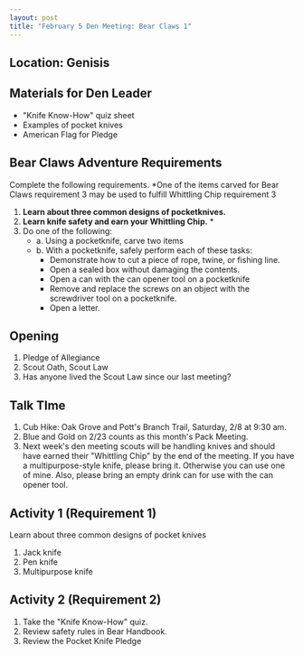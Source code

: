 ```yaml
---
layout: post
title: "February 5 Den Meeting: Bear Claws 1"
---
```


## Location: Genisis

## Materials for Den Leader
- "Knife Know-How" quiz sheet
- Examples of pocket knives
- American Flag for Pledge

## Bear Claws Adventure Requirements
Complete the following requirements.
*One of the items carved for Bear Claws requirement 3 may be used to fulfill Whittling Chip requirement 3
1. **Learn about three common designs of pocketknives.**
2. **Learn knife safety and earn your Whittling Chip.** *
3. Do one of the following:
    - a. Using a pocketknife, carve two items
    - b. With a pocketknife, safely perform each of these tasks:
      - Demonstrate how to cut a piece of rope, twine, or fishing line.
      - Open a sealed box without damaging the contents.
      - Open a can with the can opener tool on a pocketknife
      - Remove and replace the screws on an object with the screwdriver tool on a pocketknife.
      - Open a letter.

## Opening
1. Pledge of Allegiance
2. Scout Oath, Scout Law
3. Has anyone lived the Scout Law since our last meeting?

## Talk TIme
1. Cub Hike: Oak Grove and Pott's Branch Trail, Saturday, 2/8 at 9:30 am.
2. Blue and Gold on 2/23 counts as this month's Pack Meeting.
3. Next week's den meeting scouts will be handling knives and should have earned their "Whittling Chip" by the end of the meeting. If you have a multipurpose-style knife, please bring it. Otherwise you can use one of mine. Also, please bring an empty drink can for use with the can opener tool.

## Activity 1 (Requirement 1)
Learn about three common designs of pocket knives
1. Jack knife
2. Pen knife
3. Multipurpose knife

## Activity 2 (Requirement 2)
1. Take the "Knife Know-How" quiz.
2. Review safety rules in Bear Handbook.
3. Review the Pocket Knife Pledge
